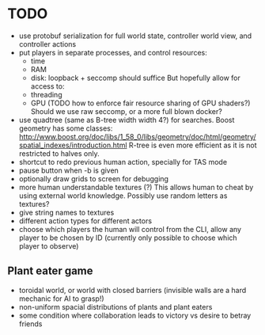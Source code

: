 # TODO

-   use protobuf serialization for full world state, controller world view, and controller actions
-   put players in separate processes, and control resources:
    - time
    - RAM
    - disk: loopback + seccomp should suffice
    But hopefully allow for access to:
    - threading
    - GPU (TODO how to enforce fair resource sharing of GPU shaders?)
    Should we use raw seccomp, or a more full blown docker?
-   use quadtree (same as B-tree width width 4?) for searches.
    Boost geometry has some classes: http://www.boost.org/doc/libs/1_58_0/libs/geometry/doc/html/geometry/spatial_indexes/introduction.html
    R-tree is even more efficient as it is not restricted to halves only.
-   shortcut to redo previous human action, specially for TAS mode
-   pause button when -b is given
-   optionally draw grids to screen for debugging
-   more human understandable textures (?) This allows human to cheat by using external world knowledge. Possibly use random letters as textures? 
-   give string names to textures
-   different action types for different actors
-   choose which players the human will control from the CLI, allow any player to be chosen by ID (currently only possible to choose which player to observe)

## Plant eater game

-   toroidal world, or world with closed barriers (invisible walls are a hard mechanic for AI to grasp!)
-   non-uniform spacial distributions of plants and plant eaters
-   some condition where collaboration leads to victory vs desire to betray friends
